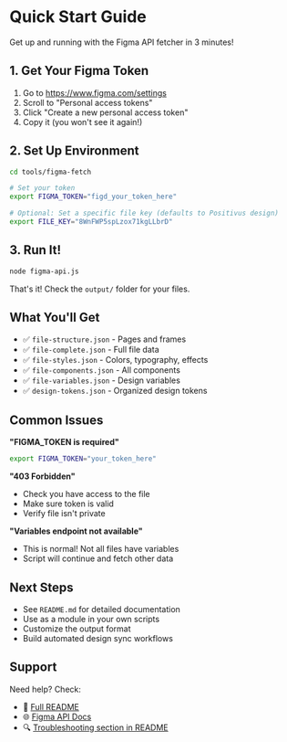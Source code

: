 # Quick Start Guide

Get up and running with the Figma API fetcher in 3 minutes!

## 1. Get Your Figma Token

1. Go to https://www.figma.com/settings
2. Scroll to "Personal access tokens"
3. Click "Create a new personal access token"
4. Copy it (you won't see it again!)

## 2. Set Up Environment

```bash
cd tools/figma-fetch

# Set your token
export FIGMA_TOKEN="figd_your_token_here"

# Optional: Set a specific file key (defaults to Positivus design)
export FILE_KEY="8WnFWP5spLzox71kgLLbrD"
```

## 3. Run It!

```bash
node figma-api.js
```

That's it! Check the `output/` folder for your files.

## What You'll Get

- ✅ `file-structure.json` - Pages and frames
- ✅ `file-complete.json` - Full file data
- ✅ `file-styles.json` - Colors, typography, effects
- ✅ `file-components.json` - All components
- ✅ `file-variables.json` - Design variables
- ✅ `design-tokens.json` - Organized design tokens

## Common Issues

**"FIGMA_TOKEN is required"**
```bash
export FIGMA_TOKEN="your_token_here"
```

**"403 Forbidden"**
- Check you have access to the file
- Make sure token is valid
- Verify file isn't private

**"Variables endpoint not available"**
- This is normal! Not all files have variables
- Script will continue and fetch other data

## Next Steps

- See `README.md` for detailed documentation
- Use as a module in your own scripts
- Customize the output format
- Build automated design sync workflows

## Support

Need help? Check:
- 📖 [Full README](./README.md)
- 🌐 [Figma API Docs](https://www.figma.com/developers/api)
- 🔍 [Troubleshooting section in README](./README.md#troubleshooting)


